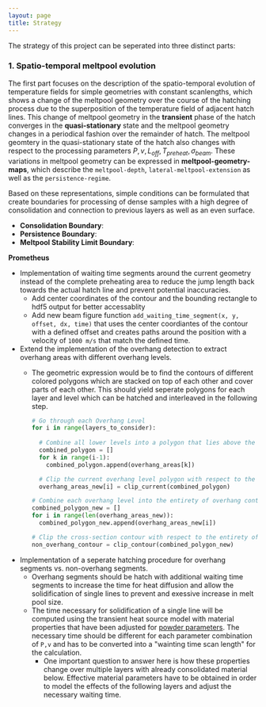 ```yaml
---
layout: page
title: Strategy
---
```


The strategy of this project can be seperated into three distinct parts:

### 1. Spatio-temporal meltpool evolution
The first part focuses on the description of the spatio-temporal evolution of temperature fields for simple geometries with constant scanlengths, which shows a change of the meltpool geometry over the course of the hatching process due to the superposition of the temperature field of adjacent hatch lines. This change of meltpool geometry in the **transient** phase of the hatch converges in the **quasi-stationary** state and the meltpool geometry changes in a periodical fashion over the remainder of hatch. 
The meltpool geomtery in the quasi-stationary state of the hatch also changes with respect to the processing parameters $P,v,L_{off},T_{preheat},\sigma_{beam}$. These variations in meltpool geometry can be expressed in **meltpool-geometry-maps**, which describe the `meltpool-depth`, `lateral-meltpool-extension` as well as the `persistence-regime`.

Based on these representations, simple conditions can be formulated that create boundaries for processing of dense samples with a high degree of consolidation and connection to previous layers as well as an even surface.

- **Consolidation Boundary**: 
- **Persistence Boundary**:
- **Meltpool Stability Limit Boundary**:





**Prometheus**
- Implementation of waiting time segments around the current geometry instead of the complete preheating area to reduce the jump length back towards the actual hatch line and prevent potential inaccuracies.
  - Add center coordinates of the contour and the bounding rectangle to hdf5 output for better accessablity
  - Add new beam figure function `add_waiting_time_segment(x, y, offset, dx, time)` that uses the center coordiantes of the contour with a defined offset and creates paths around the position with a velocity of `1000 m/s` that match the defined time.
- Extend the implementation of the overhang detection to extract overhang areas with different overhang levels.
  - The geometric expression would be to find the contours of different colored polygons which are stacked on top of each other and cover parts of each other. This should yield seperate polygons for each layer and level which can be hatched and interleaved in the following step.
  
    ```python
    # Go through each Overhang Level
    for i in range(layers_to_consider):
      
      # Combine all lower levels into a polygon that lies above the current one
      combined_polygon = []
      for k in range(i-1):
        combined_polygon.append(overhang_areas[k])

      # Clip the current overhang level polygon with respect to the ones that lie above to obtain the new overhang polygon for the current level i. 
      overhang_areas_new[i] = clip_current(combined_polygon)

    # Combine each overhang level into the entirety of overhang contours
    combined_polygon_new = []
    for i in range(len(overhang_areas_new)):
      combined_polygon_new.append(overhang_areas_new[i])

    # Clip the cross-section contour with respect to the entirety of overhang contours to obtain the non-overhang contour segments.
    non_overhang_contour = clip_contour(combined_polygon_new)
    ```
- Implementation of a seperate hatching procedure for overhang segments vs. non-overhang segments.
  - Overhang segments should be hatch with additional waiting time segments to increase the time for heat diffusion and allow the solidification of single lines to prevent and exessive increase in melt pool size.
  - The time necessary for solidification of a single line will be computed using the transient heat source model with material properties that have been adjusted for [powder parameters](https://www.nature.com/articles/s41598-017-11243-8.pdf). The necessary time should be different for each parameter combination of `P,v` and has to be converted into a "wainting time scan length" for the calculation.
    - One important question to answer here is how these properties change over multiple layers with already consolidated material below. Effective material parameters have to be obtained in order to model the effects of the following layers and adjust the necessary waiting time.

